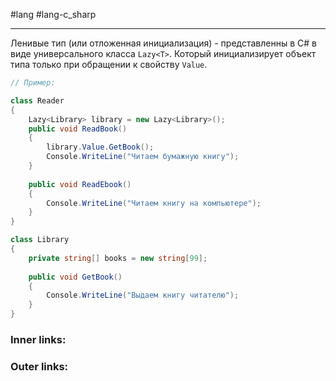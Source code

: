 #lang #lang-c_sharp

---
Ленивые тип (или отложенная инициализация) - представленны в C# в виде универсального класса `Lazy<T>`. 
Который инициализирует объект типа только при обращении к свойству `Value`.

```csharp
// Пример:

class Reader
{
    Lazy<Library> library = new Lazy<Library>();
    public void ReadBook()
    {
        library.Value.GetBook();
        Console.WriteLine("Читаем бумажную книгу");
    }
 
    public void ReadEbook()
    {
        Console.WriteLine("Читаем книгу на компьютере");
    }
}

class Library
{
    private string[] books = new string[99];
 
    public void GetBook()
    {
        Console.WriteLine("Выдаем книгу читателю");
    }
}
```

### Inner links:


### Outer links: